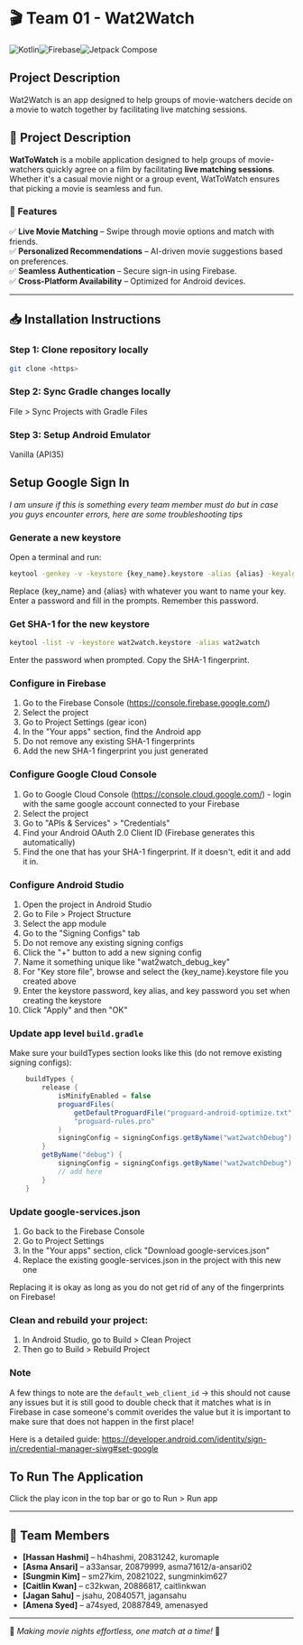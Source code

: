 # 🎬 Team 01 - Wat2Watch
![Kotlin](https://img.shields.io/badge/Kotlin-%230095D5.svg?&style=for-the-badge&logo=kotlin&logoColor=white)![Firebase](https://img.shields.io/badge/Firebase-%23FFCA28.svg?&style=for-the-badge&logo=firebase&logoColor=white)![Jetpack Compose](https://img.shields.io/badge/Jetpack_Compose-%234285F4.svg?style=for-the-badge&logo=android&logoColor=white)
## Project Description
Wat2Watch is an app designed to help groups of movie-watchers 
decide on a movie to watch together by facilitating live matching sessions.

## 📌 Project Description
**WatToWatch** is a mobile application designed to help groups of movie-watchers quickly agree on a film by facilitating **live matching sessions**. Whether it's a casual movie night or a group event, WatToWatch ensures that picking a movie is seamless and fun.

### 🎯 Features
✅ **Live Movie Matching** – Swipe through movie options and match with friends.\
✅ **Personalized Recommendations** – AI-driven movie suggestions based on preferences.\
✅ **Seamless Authentication** – Secure sign-in using Firebase.\
✅ **Cross-Platform Availability** – Optimized for Android devices.

---

## 📥 Installation Instructions
### Step 1: Clone repository locally
```bash
git clone <https>
```

### Step 2: Sync Gradle changes locally
File > Sync Projects with Gradle Files

### Step 3: Setup Android Emulator
Vanilla (API35)

## Setup Google Sign In
*I am unsure if this is something every team member must do but in case you guys encounter errors, here are some troubleshooting tips*

### Generate a new keystore
Open a terminal and run:
```bash
keytool -genkey -v -keystore {key_name}.keystore -alias {alias} -keyalg RSA -keysize 2048 -validity 10000
```

Replace {key_name} and {alias} with whatever you want to name your key.
Enter a password and fill in the prompts. Remember this password.

### Get SHA-1 for the new keystore
```bash
keytool -list -v -keystore wat2watch.keystore -alias wat2watch
```

Enter the password when prompted. Copy the SHA-1 fingerprint.

### Configure in Firebase
1. Go to the Firebase Console (https://console.firebase.google.com/)
2. Select the project
3. Go to Project Settings (gear icon)
4. In the "Your apps" section, find the Android app
5. Do not remove any existing SHA-1 fingerprints
6. Add the new SHA-1 fingerprint you just generated

### Configure Google Cloud Console
1. Go to Google Cloud Console (https://console.cloud.google.com/) - login with the same google account connected to your Firebase
2. Select the project
3. Go to "APIs & Services" > "Credentials"
4. Find your Android OAuth 2.0 Client ID (Firebase generates this automatically)
5. Find the one that has your SHA-1 fingerprint. If it doesn't, edit it and add it in.

### Configure Android Studio
1. Open the project in Android Studio
2. Go to File > Project Structure
3. Select the app module
4. Go to the "Signing Configs" tab
5. Do not remove any existing signing configs
6. Click the "+" button to add a new signing config
7. Name it something unique like "wat2watch_debug_key"
8. For "Key store file", browse and select the {key_name}.keystore file you created above
9. Enter the keystore password, key alias, and key password you set when creating the keystore
10. Click "Apply" and then "OK"

### Update app level `build.gradle`
Make sure your buildTypes section looks like this (do not remove existing signing configs):
```gradle
    buildTypes {
        release {
            isMinifyEnabled = false
            proguardFiles(
                getDefaultProguardFile("proguard-android-optimize.txt"),
                "proguard-rules.pro"
            )
            signingConfig = signingConfigs.getByName("wat2watchDebug")
        }
        getByName("debug") {
            signingConfig = signingConfigs.getByName("wat2watchDebug")
            // add here
        }
    }
```

### Update google-services.json
1. Go back to the Firebase Console
2. Go to Project Settings
3. In the "Your apps" section, click "Download google-services.json"
4. Replace the existing google-services.json in the project with this new one

Replacing it is okay as long as you do not get rid of any of the fingerprints on Firebase!

### Clean and rebuild your project:
1. In Android Studio, go to Build > Clean Project
2. Then go to Build > Rebuild Project

### Note
A few things to note are the `default_web_client_id` -> this should not cause any issues but it is still good to double check that it matches what is in Firebase in case someone's commit overides the value but it is important to make sure that does not happen in the first place!

Here is a detailed guide: https://developer.android.com/identity/sign-in/credential-manager-siwg#set-google

## To Run The Application

Click the play icon in the top bar or go to Run > Run app

---

## 👥 Team Members
- **[Hassan Hashmi]** – h4hashmi, 20831242, kuromaple
- **[Asma Ansari]** – a33ansar, 20879999, asma71612/a-ansari02
- **[Sungmin Kim]** – sm27kim, 20821022, sungminkim627
- **[Caitlin Kwan]** – c32kwan, 20886817, caitlinkwan
- **[Jagan Sahu]** – jsahu, 20840571, jagansahu
- **[Amena Syed]** – a74syed, 20887849, amenasyed

---

🚀 *Making movie nights effortless, one match at a time!* 🍿  

